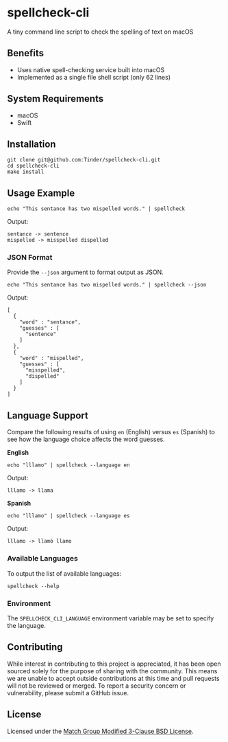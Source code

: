 # spellcheck-cli

A tiny command line script to check the spelling of text on macOS

## Benefits

- Uses native spell-checking service built into macOS
- Implemented as a single file shell script (only 62 lines)

## System Requirements

- macOS
- Swift

## Installation

```
git clone git@github.com:Tinder/spellcheck-cli.git
cd spellcheck-cli
make install
```

## Usage Example

```
echo "This sentance has two mispelled words." | spellcheck
```

Output:

```
sentance -> sentence
mispelled -> misspelled dispelled
```

### JSON Format

Provide the `--json` argument to format output as JSON.

```
echo "This sentance has two mispelled words." | spellcheck --json
```

Output:

```
[
  {
    "word" : "sentance",
    "guesses" : [
      "sentence"
    ]
  },
  {
    "word" : "mispelled",
    "guesses" : [
      "misspelled",
      "dispelled"
    ]
  }
]
```

## Language Support

Compare the following results of using `en` (English) versus `es` (Spanish) to see how the language choice affects the word guesses.

**English**

```
echo "lllamo" | spellcheck --language en
```

Output:

```
lllamo -> llama
```

**Spanish**

```
echo "lllamo" | spellcheck --language es
```

Output:

```
lllamo -> llamó llamo
```

### Available Languages

To output the list of available languages:

```
spellcheck --help
```

### Environment

The `SPELLCHECK_CLI_LANGUAGE` environment variable may be set to specify the language.

## Contributing

While interest in contributing to this project is appreciated, it has been open sourced solely for the purpose of sharing with the community. This means we are unable to accept outside contributions at this time and pull requests will not be reviewed or merged. To report a security concern or vulnerability, please submit a GitHub issue.

## License

Licensed under the [Match Group Modified 3-Clause BSD License](https://github.com/Tinder/spellcheck-cli/blob/main/LICENSE).
